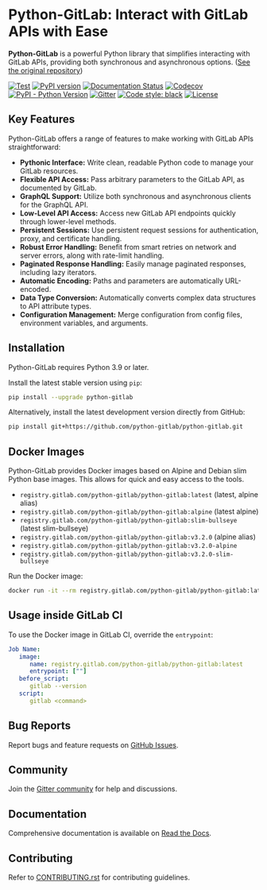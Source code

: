 # Python-GitLab: Interact with GitLab APIs with Ease

**Python-GitLab** is a powerful Python library that simplifies interacting with GitLab APIs, providing both synchronous and asynchronous options. ([See the original repository](https://github.com/python-gitlab/python-gitlab))

[![Test](https://github.com/python-gitlab/python-gitlab/workflows/Test/badge.svg)](https://github.com/python-gitlab/python-gitlab/actions)
[![PyPI version](https://badge.fury.io/py/python-gitlab.svg)](https://badge.fury.io/py/python-gitlab)
[![Documentation Status](https://readthedocs.org/projects/python-gitlab/badge/?version=latest)](https://python-gitlab.readthedocs.org/en/latest/?badge=latest)
[![Codecov](https://codecov.io/github/python-gitlab/python-gitlab/coverage.svg?branch=main)](https://codecov.io/github/python-gitlab/python-gitlab?branch=main)
[![PyPI - Python Version](https://img.shields.io/pypi/pyversions/python-gitlab.svg)](https://pypi.python.org/pypi/python-gitlab)
[![Gitter](https://img.shields.io/gitter/room/python-gitlab/Lobby.svg)](https://gitter.im/python-gitlab/Lobby)
[![Code style: black](https://img.shields.io/badge/code%20style-black-000000.svg)](https://github.com/python/black)
[![License](https://img.shields.io/github/license/python-gitlab/python-gitlab)](https://github.com/python-gitlab/python-gitlab/blob/main/COPYING)

## Key Features

Python-GitLab offers a range of features to make working with GitLab APIs straightforward:

*   **Pythonic Interface:** Write clean, readable Python code to manage your GitLab resources.
*   **Flexible API Access:** Pass arbitrary parameters to the GitLab API, as documented by GitLab.
*   **GraphQL Support:** Utilize both synchronous and asynchronous clients for the GraphQL API.
*   **Low-Level API Access:** Access new GitLab API endpoints quickly through lower-level methods.
*   **Persistent Sessions:** Use persistent request sessions for authentication, proxy, and certificate handling.
*   **Robust Error Handling:** Benefit from smart retries on network and server errors, along with rate-limit handling.
*   **Paginated Response Handling:** Easily manage paginated responses, including lazy iterators.
*   **Automatic Encoding:** Paths and parameters are automatically URL-encoded.
*   **Data Type Conversion:** Automatically converts complex data structures to API attribute types.
*   **Configuration Management:** Merge configuration from config files, environment variables, and arguments.

## Installation

Python-GitLab requires Python 3.9 or later.

Install the latest stable version using `pip`:

```bash
pip install --upgrade python-gitlab
```

Alternatively, install the latest development version directly from GitHub:

```bash
pip install git+https://github.com/python-gitlab/python-gitlab.git
```

## Docker Images

Python-GitLab provides Docker images based on Alpine and Debian slim Python base images.  This allows for quick and easy access to the tools.

*   `registry.gitlab.com/python-gitlab/python-gitlab:latest` (latest, alpine alias)
*   `registry.gitlab.com/python-gitlab/python-gitlab:alpine` (latest alpine)
*   `registry.gitlab.com/python-gitlab/python-gitlab:slim-bullseye` (latest slim-bullseye)
*   `registry.gitlab.com/python-gitlab/python-gitlab:v3.2.0` (alpine alias)
*   `registry.gitlab.com/python-gitlab/python-gitlab:v3.2.0-alpine`
*   `registry.gitlab.com/python-gitlab/python-gitlab:v3.2.0-slim-bullseye`

Run the Docker image:

```bash
docker run -it --rm registry.gitlab.com/python-gitlab/python-gitlab:latest <command> ...
```

## Usage inside GitLab CI

To use the Docker image in GitLab CI, override the `entrypoint`:

```yaml
Job Name:
   image:
      name: registry.gitlab.com/python-gitlab/python-gitlab:latest
      entrypoint: [""]
   before_script:
      gitlab --version
   script:
      gitlab <command>
```

## Bug Reports

Report bugs and feature requests on [GitHub Issues](https://github.com/python-gitlab/python-gitlab/issues).

## Community

Join the [Gitter community](https://gitter.im/python-gitlab/Lobby) for help and discussions.

## Documentation

Comprehensive documentation is available on [Read the Docs](http://python-gitlab.readthedocs.org/en/stable/).

## Contributing

Refer to [CONTRIBUTING.rst](https://github.com/python-gitlab/python-gitlab/blob/main/CONTRIBUTING.rst) for contributing guidelines.